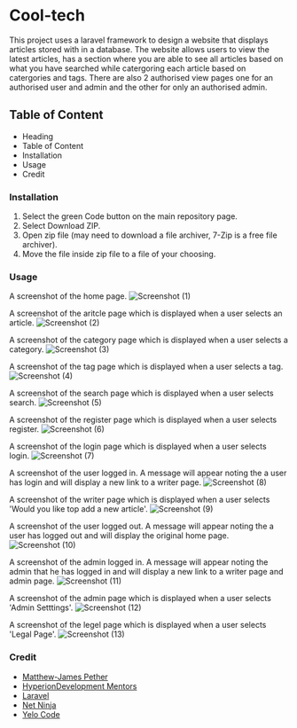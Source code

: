 # Cool-tech

This project uses a laravel framework to design a website that displays articles stored with in a database. The website allows users to view the latest articles, has a section where you are able to see all articles based on what you have searched while catergoring each article based on catergories and tags. There are also 2 authorised view pages one for an authorised user and admin and the other for only an authorised admin. 

## Table of Content
* Heading
* Table of Content
* Installation
* Usage
* Credit

### Installation
1. Select the green Code button on the main repository page.
1. Select Download ZIP.
1. Open zip file (may need to download a file archiver, 7-Zip is a free file archiver).
1. Move the file inside zip file to a file of your choosing.

### Usage
A screenshot of the home page.
![Screenshot (1)](https://github.com/Matthew-JamesPether/Cool-Tech-laravel/tree/master/public/screenshots/Screenshot%20(1).png)

A screenshot of the aritcle page which is displayed when a user selects an article.
![Screenshot (2)](../cool-tech/public/screenshots/Screenshot%20(2).png)

A screenshot of the category page which is displayed when a user selects a category.
![Screenshot (3)](../cool-tech/public/screenshots/Screenshot%20(3).png)

A screenshot of the tag page which is displayed when a user selects a tag.
![Screenshot (4)](../cool-tech/public/screenshots/Screenshot%20(4).png)

A screenshot of the search page which is displayed when a user selects search.
![Screenshot (5)](../cool-tech/public/screenshots/Screenshot%20(5).png)

A screenshot of the register page which is displayed when a user selects register.
![Screenshot (6)](../cool-tech/public/screenshots/Screenshot%20(6).png)

A screenshot of the login page which is displayed when a user selects login.
![Screenshot (7)](../cool-tech/public/screenshots/Screenshot%20(7).png)

A screenshot of the user logged in. A message will appear noting the a user has login and will display a new link to a writer page.
![Screenshot (8)](../cool-tech/public/screenshots/Screenshot%20(8).png)

A screenshot of the writer page which is displayed when a user selects 'Would you like top add a new article'.
![Screenshot (9)](../cool-tech/public/screenshots/Screenshot%20(9).png)

A screenshot of the user logged out. A message will appear noting the a user has logged out and will display the original home page.
![Screenshot (10)](../cool-tech/public/screenshots/Screenshot%20(11).png)

A screenshot of the admin logged in. A message will appear noting the admin that he has logged in and will display a new link to a writer page and admin page.
![Screenshot (11)](../cool-tech/public/screenshots/Screenshot%20(12).png)

A screenshot of the admin page which is displayed when a user selects 'Admin Setttings'.
![Screenshot (12)](../cool-tech/public/screenshots/Screenshot%20(13).png)

A screenshot of the legel page which is displayed when a user selects 'Legal Page'.
![Screenshot (13)](../cool-tech/public/screenshots/Screenshot%20(13).png)

### Credit
* [Matthew-James Pether](https://www.linkedin.com/in/m-j-pether-150793301)
* [HyperionDevelopment Mentors](https://www.hyperiondev.com/)
* [Laravel](https://laravel.com/docs/5.8/blade)
* [Net Ninja](https://youtu.be/zckH4xalOns?si=wNx0EGhiPUyWLdKb)
* [Yelo Code](https://youtu.be/iniIUcAKuLA?si=4gzD2gTTU4Vh0T3P)
